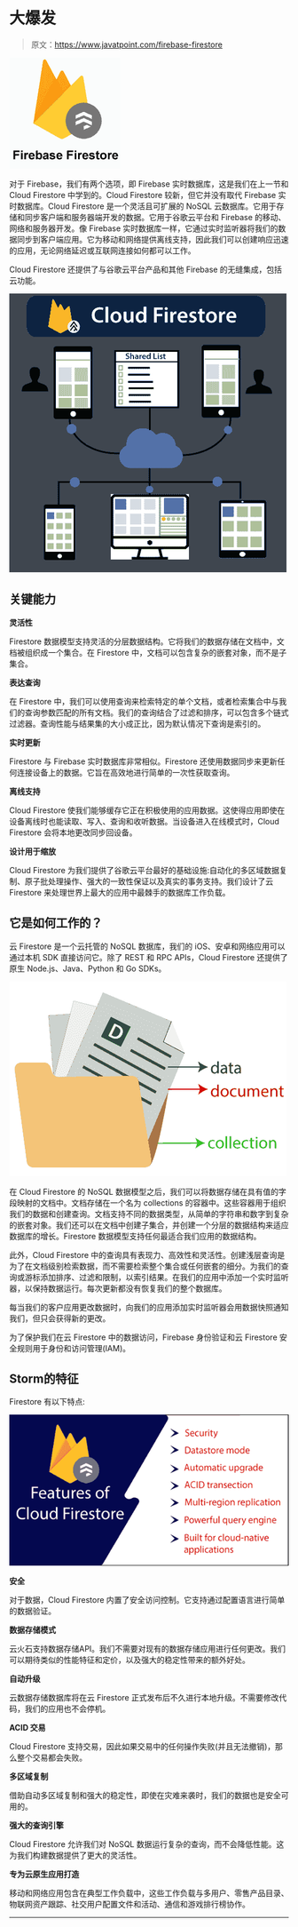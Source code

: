 # 大爆发

> 原文：<https://www.javatpoint.com/firebase-firestore>

![Firebase Firestore](img/626402225936e05527584caccacb0b90.png)

对于 Firebase，我们有两个选项，即 Firebase 实时数据库，这是我们在上一节和 Cloud Firestore 中学到的。Cloud Firestore 较新，但它并没有取代 Firebase 实时数据库。Cloud Firestore 是一个灵活且可扩展的 NoSQL 云数据库。它用于存储和同步客户端和服务器端开发的数据。它用于谷歌云平台和 Firebase 的移动、网络和服务器开发。像 Firebase 实时数据库一样，它通过实时监听器将我们的数据同步到客户端应用。它为移动和网络提供离线支持，因此我们可以创建响应迅速的应用，无论网络延迟或互联网连接如何都可以工作。

Cloud Firestore 还提供了与谷歌云平台产品和其他 Firebase 的无缝集成，包括云功能。

![Firebase Firestore](img/b29f22ebd3e353d747625e50326a8c9d.png)

## 关键能力

**灵活性**

Firestore 数据模型支持灵活的分层数据结构。它将我们的数据存储在文档中，文档被组织成一个集合。在 Firestore 中，文档可以包含复杂的嵌套对象，而不是子集合。

**表达查询**

在 Firestore 中，我们可以使用查询来检索特定的单个文档，或者检索集合中与我们的查询参数匹配的所有文档。我们的查询结合了过滤和排序，可以包含多个链式过滤器。查询性能与结果集的大小成正比，因为默认情况下查询是索引的。

**实时更新**

Firestore 与 Firebase 实时数据库非常相似。Firestore 还使用数据同步来更新任何连接设备上的数据。它旨在高效地进行简单的一次性获取查询。

**离线支持**

Cloud Firestore 使我们能够缓存它正在积极使用的应用数据。这使得应用即使在设备离线时也能读取、写入、查询和收听数据。当设备进入在线模式时，Cloud Firestore 会将本地更改同步回设备。

**设计用于缩放**

Cloud Firestore 为我们提供了谷歌云平台最好的基础设施:自动化的多区域数据复制、原子批处理操作、强大的一致性保证以及真实的事务支持。我们设计了云 Firestore 来处理世界上最大的应用中最棘手的数据库工作负载。

## 它是如何工作的？

云 Firestore 是一个云托管的 NoSQL 数据库，我们的 iOS、安卓和网络应用可以通过本机 SDK 直接访问它。除了 REST 和 RPC APIs，Cloud Firestore 还提供了原生 Node.js、Java、Python 和 Go SDKs。

![Firebase Firestore](img/5aa64c608253224008d4250c3844f43c.png)

在 Cloud Firestore 的 NoSQL 数据模型之后，我们可以将数据存储在具有值的字段映射的文档中。文档存储在一个名为 collections 的容器中。这些容器用于组织我们的数据和创建查询。文档支持不同的数据类型，从简单的字符串和数字到复杂的嵌套对象。我们还可以在文档中创建子集合，并创建一个分层的数据结构来适应数据库的增长。Firestore 数据模型支持任何最适合我们应用的数据结构。

此外，Cloud Firestore 中的查询具有表现力、高效性和灵活性。创建浅层查询是为了在文档级别检索数据，而不需要检索整个集合或任何嵌套的细分。为我们的查询或游标添加排序、过滤和限制，以索引结果。在我们的应用中添加一个实时监听器，以保持数据运行。每次更新都没有恢复我们的整个数据库。

每当我们的客户应用更改数据时，向我们的应用添加实时监听器会用数据快照通知我们，但只会获得新的更改。

为了保护我们在云 Firestore 中的数据访问，Firebase 身份验证和云 Firestore 安全规则用于身份和访问管理(IAM)。

## Storm的特征

Firestore 有以下特点:

![Firebase Firestore](img/7121d6e7751d626af1233d45c9532f63.png)

**安全**

对于数据，Cloud Firestore 内置了安全访问控制。它支持通过配置语言进行简单的数据验证。

**数据存储模式**

云火石支持数据存储API。我们不需要对现有的数据存储应用进行任何更改。我们可以期待类似的性能特征和定价，以及强大的稳定性带来的额外好处。

**自动升级**

云数据存储数据库将在云 Firestore 正式发布后不久进行本地升级。不需要修改代码，我们的应用也不会停机。

**ACID 交易**

Cloud Firestore 支持交易，因此如果交易中的任何操作失败(并且无法撤销)，那么整个交易都会失败。

**多区域复制**

借助自动多区域复制和强大的稳定性，即使在灾难来袭时，我们的数据也是安全可用的。

**强大的查询引擎**

Cloud Firestore 允许我们对 NoSQL 数据运行复杂的查询，而不会降低性能。这为我们构建数据提供了更大的灵活性。

**专为云原生应用打造**

移动和网络应用包含在典型工作负载中，这些工作负载与多用户、零售产品目录、物联网资产跟踪、社交用户配置文件和活动、通信和游戏排行榜协作。

* * *